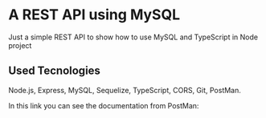 # A REST API using MySQL
Just a simple REST API to show how to use MySQL and TypeScript in Node project

## Used Tecnologies
Node.js, Express, MySQL, Sequelize, TypeScript, CORS, Git, PostMan.

In this link you can see the documentation from PostMan:
